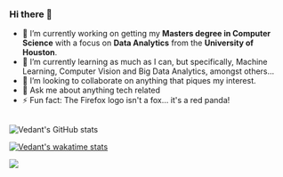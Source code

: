 ### Hi there 👋


- 🔭 I’m currently working on getting my **Masters degree in Computer Science** with a focus on **Data Analytics** from the **University of Houston**.
- 🌱 I’m currently learning as much as I can, but specifically, Machine Learning, Computer Vision and Big Data Analytics, amongst others...
- 👯 I’m looking to collaborate on anything that piques my interest.
- 💬 Ask me about anything tech related
- ⚡ Fun fact: The Firefox logo isn't a fox… it's a red panda!

## 

![Vedant's GitHub stats](https://github-readme-stats.vercel.app/api?username=jedirhymetrix&include_all_commits=true&count_private=true&show_icons=true&theme=radical)

[![Vedant's wakatime stats](https://github-readme-stats.vercel.app/api/wakatime?username=jedirhymetrix)](https://github.com/anuraghazra/github-readme-stats)

![](https://hit.yhype.me/github/profile?user_id=26216205)
